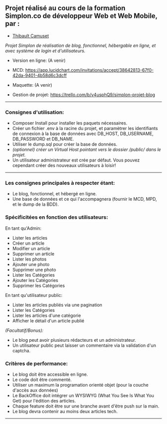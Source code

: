 ## Projet réalisé au cours de la formation Simplon.co de développeur Web et Web Mobile, par :

- [Thibault Camuset](https://github.com/Thibault-Camuset)

_Projet Simplon de réalisation de blog, fonctionnel, hébergable en ligne, et avec système de login et d'utilisateurs._

- Version en ligne: (A venir)

- MCD: https://app.lucidchart.com/invitations/accept/38642813-67f0-42da-9401-4b58d6c3dcff

- Maquette: (A venir)

- Gestion de projet: https://trello.com/b/v4usphQ9/simplon-projet-blog

---

### Consignes d'utilisation:

- Composer Install pour installer les paquets nécessaires.
- Créer un fichier .env à la racine du projet, et paramètrer les identifiants de connexion à la base de données avec DB_HOST, DB_USERNAME, DB_PASSWORD et DB_NAME.
- Utiliser le dump.sql pour créer la base de données.
- _(optionnel) créer un Virtual Host pointant vers le dossier /public/ dans le projet._
- Un utilisateur administrateur est crée par défaut. Vous pouvez cependant créer des nouveaux utilisateurs à loisir!

---

### Les consignes principales à respecter étant:

- Le blog, fonctionnel, et hébergé en ligne.
- Une base de données et ce qui l'accompagnera (fournir le MCD, MPD, et le dump de la BDD).

### Spécificitées en fonction des utilisateurs:

En tant qu'Admin:

- Lister les articles
- Créer un article
- Modifier un article
- Supprimer un article
- Lister les photos
- Ajouter une photo
- Supprimer une photo
- Lister les Catégories
- Ajouter les Catégories
- Supprimer les Catégories

En tant qu'utilisateur public:

- Lister les articles publiés via une pagination
- Lister les Catégories
- Lister les articles d'une catégorie
- Afficher le détail d'un article publié

_(Facultatif/Bonus):_

- Le blog peut avoir plusieurs rédacteurs et un administrateur.
- Un utilisateur public peut laisser un commentaire via la validation d'un captcha.

### Critères de performance:

- Le blog doit être accessible en ligne.
- Le code doit être commenté.
- Utiliser un maximum la programation orienté objet (pour la couche d'accès aux données)
- Le BackOffice doit intégrer un WYSIWYG (What You See Is What You Get) pour l'édition des articles.
- Chaque feature doit être sur une branche avant d'être push sur la main.
- Le blog devra contenir au moins deux articles tech.

---
